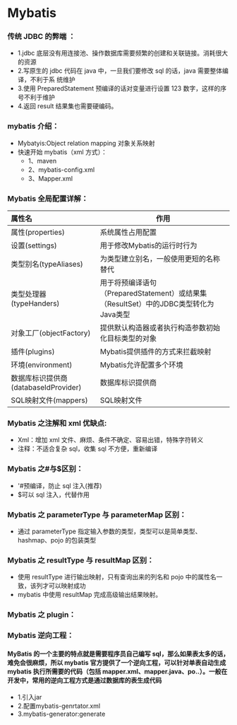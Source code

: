 # Mybatis
### 传统 JDBC 的弊端 ：
- 1.jdbc 底层没有用连接池、操作数据库需要频繁的创建和关联链接。消耗很大的资源
- 2.写原生的 jdbc 代码在 java 中，一旦我们要修改 sql 的话，java 需要整体编译，不利于系
    统维护
- 3.使用 PreparedStatement 预编译的话对变量进行设置 123 数字，这样的序号不利于维护
- 4.返回 result 结果集也需要硬编码。
### mybatis 介绍：
- Mybatyis:Object relation mapping 对象关系映射
- 快速开始 mybatis（xml 方式）：
   - 1、maven
   - 2、mybatis-config.xml
   - 3、Mapper.xml
### Mybatis 全局配置详解：
  |属性名 |作用      |
  |:----|----- |
  |属性(properties) |系统属性占用配置 |
  |设置(settings) |用于修改Mybatis的运行时行为 |
  |类型别名(typeAliases) |为类型建立别名，一般使用更短的名称替代 |
  |类型处理器(typeHanders) |用于将预编译语句（PreparedStatement）或结果集（ResultSet）中的JDBC类型转化为Java类型 |
  |对象工厂(objectFactory) |提供默认构造器或者执行构造参数初始化目标类型的对象 |
  |插件(plugins) |Mybatis提供插件的方式来拦截映射 |
  |环境(environment) |Mybatis允许配置多个环境 |
  |数据库标识提供商(databaseIdProvider) |数据库标识提供商 |
  |SQL映射文件(mappers) |SQL映射文件 |
### Mybatis 之注解和 xml 优缺点:
- Xml：增加 xml 文件、麻烦、条件不确定、容易出错，特殊字符转义
- 注释：不适合复杂 sql，收集 sql 不方便，重新编译
### Mybatis 之#与$区别：
- '#预编译，防止 sql 注入(推荐)
- $可以 sql 注入，代替作用
### Mybatis 之 parameterType 与 parameterMap 区别：
- 通过 parameterType 指定输入参数的类型，类型可以是简单类型、hashmap、pojo 的包装类型
### Mybatis 之 resultType 与 resultMap 区别：
- 使用 resultType 进行输出映射，只有查询出来的列名和 pojo 中的属性名一致，该列才可以映射成功
- mybatis 中使用 resultMap 完成高级输出结果映射。
### Mybatis 之 plugin：
### Mybatis 逆向工程：
#### MyBatis 的一个主要的特点就是需要程序员自己编写 sql，那么如果表太多的话，难免会很麻烦，所以 mybatis 官方提供了一个逆向工程，可以针对单表自动生成 mybatis 执行所需要的代码（包括 mapper.xml、mapper.java、po..）。一般在开发中，常用的逆向工程方式是通过数据库的表生成代码
 - 1.引入jar
 - 2.配置mybatis-genrtator.xml
 - 3.mybatis-generator:generate
